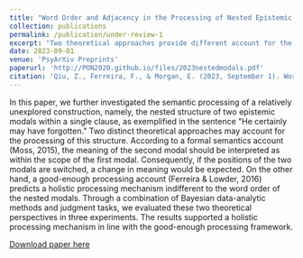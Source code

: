 ```yaml
---
title: "Word Order and Adjacency in the Processing of Nested Epistemic Expressions"
collection: publications
permalink: /publication/under-review-1
excerpt: "Two theoretical approaches provide different account for the cognitive mechanisms that underlie the semantic processing of nested epistemic expressions. We examined these two accounts in three experiments that elicited participants' interpretation of nested epistemic expressions, focusing on whether or not the order and the adjacency of the component modals affected how the nested expressions are interpreted."
date: 2023-09-01
venue: 'PsyArXiv Preprints'
paperurl: 'http://PON2020.github.io/files/2023nestedmodals.pdf'
citation: 'Qiu, Z., Ferreira, F., & Morgan, E. (2023, September 1). Word Order and Adjacency in the Processing of Nested Epistemic Expressions. https://doi.org/10.31234/osf.io/rbe3f'
---
```

In this paper, we further investigated the semantic processing of a relatively unexplored construction, namely, the nested structure of two epistemic modals within a single clause, as exemplified in the sentence "He certainly may have forgotten." Two distinct theoretical approaches may account for the processing of this structure. According to a formal semantics account (Moss, 2015), the meaning of the second modal should be interpreted as within the scope of the first modal. Consequently, if the positions of the two modals are switched, a change in meaning would be expected. On the other hand, a good-enough processing account (Ferreira & Lowder, 2016) predicts a holistic processing mechanism indifferent to the word order of the nested modals. Through a combination of Bayesian data-analytic methods and judgment tasks, we evaluated these two theoretical perspectives in three experiments. The results supported a holistic processing mechanism in line with the good-enough processing framework. 

[Download paper here](http://PON2020.github.io/files/2023nestedmodals.pdf)

